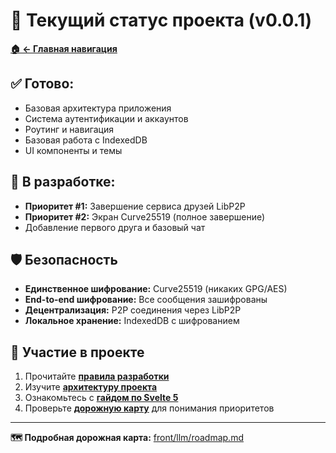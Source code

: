 # 🎯 Текущий статус проекта (v0.0.1)

**[🏠 ← Главная навигация](../links.md)**

## ✅ Готово:
- Базовая архитектура приложения
- Система аутентификации и аккаунтов
- Роутинг и навигация
- Базовая работа с IndexedDB
- UI компоненты и темы

## 🔄 В разработке:
- **Приоритет #1:** Завершение сервиса друзей LibP2P
- **Приоритет #2:** Экран Curve25519 (полное завершение)
- Добавление первого друга и базовый чат

## 🛡️ Безопасность

- **Единственное шифрование:** Curve25519 (никаких GPG/AES)
- **End-to-end шифрование:** Все сообщения зашифрованы
- **Децентрализация:** P2P соединения через LibP2P
- **Локальное хранение:** IndexedDB с шифрованием

## 🤝 Участие в проекте

1. Прочитайте **[правила разработки](../front/llm/rules.md)**
2. Изучите **[архитектуру проекта](../llm/architecture.md)**
3. Ознакомьтесь с **[гайдом по Svelte 5](../front/llm/svelte5.md)**
4. Проверьте **[дорожную карту](../front/llm/roadmap.md)** для понимания приоритетов

---

**🗺️ Подробная дорожная карта:** [front/llm/roadmap.md](../front/llm/roadmap.md)
